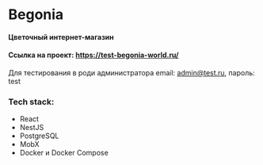 # Begonia

#### Цветочный интернет-магазин

#### Ссылка на проект: https://test-begonia-world.ru/

Для тестирования в роди администратора email: admin@test.ru, пароль: test

### Tech stack:

- React
- NestJS
- PostgreSQL
- MobX
- Docker и Docker Compose
